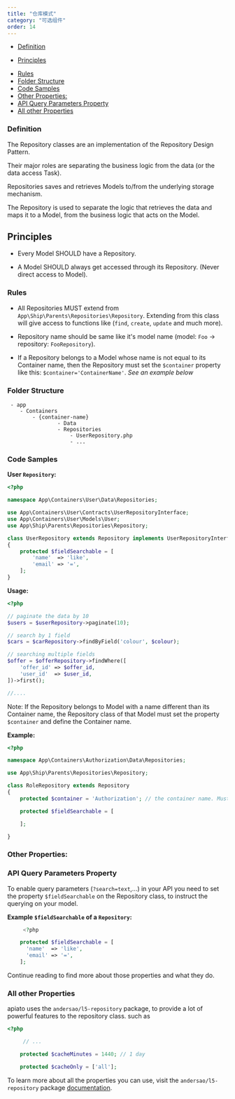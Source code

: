 ```yaml
---
title: "仓库模式"
category: "可选组件"
order: 14
---
```


* [Definition](#definition)
- [Principles](#principles)
* [Rules](#rules)
* [Folder Structure](#folder-structure)
* [Code Samples](#code-samples)
* [Other Properties:](#other-properties)
* [API Query Parameters Property](#api-query-parameters-property)
* [All other Properties](#all-other-properties)


<a name="definition"></a>

### Definition

The Repository classes are an implementation of the Repository Design Pattern.

Their major roles are separating the business logic from the data (or the data access Task).

Repositories saves and retrieves Models to/from the underlying storage mechanism.

The Repository is used to separate the logic that retrieves the data and maps it to a Model, from the business logic that acts on the Model.

<a name="principles"></a>

## Principles

- Every Model SHOULD have a Repository.

- A Model SHOULD always get accessed through its Repository. (Never direct access to Model).

<a name="rules"></a>

### Rules

- All Repositories MUST extend from `App\Ship\Parents\Repositories\Repository`. Extending from this class will give access to functions like (`find`, `create`, `update` and much more).

- Repository name should be same like it's model name (model: `Foo` -> repository: `FooRepository`).

- If a Repository belongs to a Model whose name is not equal to its Container name, then the Repository must set the `$container` property like this: `$container='ContainerName'`. *See an example below*

<a name="folder-structure"></a>

### Folder Structure

```
 - app
    - Containers
        - {container-name}
                - Data
                - Repositories
                    - UserRepository.php
                    - ...
```

<a name="code-samples"></a>

### Code Samples

**User `Repository`:**


```php
<?php

namespace App\Containers\User\Data\Repositories;

use App\Containers\User\Contracts\UserRepositoryInterface;
use App\Containers\User\Models\User;
use App\Ship\Parents\Repositories\Repository;

class UserRepository extends Repository implements UserRepositoryInterface
{
    protected $fieldSearchable = [
        'name'  => 'like',
        'email' => '=',
    ];
}
```

**Usage:**


```php
<?php

// paginate the data by 10
$users = $userRepository->paginate(10);

// search by 1 field
$cars = $carRepository->findByField('colour', $colour);

// searching multiple fields
$offer = $offerRepository->findWhere([
    'offer_id' => $offer_id,
    'user_id'  => $user_id,
])->first();

//....
```

Note: If the Repository belongs to Model with a name different than its Container name, the Repository class of that Model must set the property `$container` and define the Container name.

**Example:**


```php
<?php

namespace App\Containers\Authorization\Data\Repositories;

use App\Ship\Parents\Repositories\Repository;

class RoleRepository extends Repository
{
    protected $container = 'Authorization'; // the container name. Must be set when the model has different name than the container

    protected $fieldSearchable = [

    ];

}
```

<a name="other-properties"></a>

### Other Properties:

<a name="api-query-parameters-property"></a>

### API Query Parameters Property

To enable query parameters (`?search=text`,...) in your API you need to set the property `$fieldSearchable` on the Repository class, to instruct the querying on your model.

**Example `$fieldSearchable` of a `Repository`:**

```php
	 <?php

	protected $fieldSearchable = [
	  'name'  => 'like',
	  'email' => '=',
	];
```


Continue reading to find more about those properties and what they do.

<a name="all-other-properties"></a>

### All other Properties

apiato uses the `andersao/l5-repository` package, to provide a lot of powerful features to the repository class. such as

```php
<?php

	 // ...

    protected $cacheMinutes = 1440; // 1 day

    protected $cacheOnly = ['all'];

```

To learn more about all the properties you can use, visit the `andersao/l5-repository` package [documentation](https://github.com/andersao/l5-repository).
